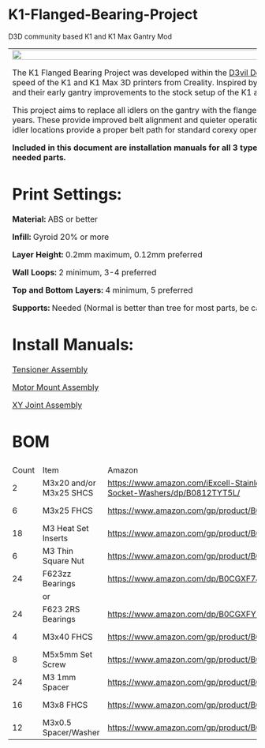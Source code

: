 # K1-Flanged-Bearing-Project
D3D community based K1 and K1 Max Gantry Mod

<table>
  <tr>
   <td colspan="4" >



<img src="https://github.com/tlace17/K1-Flanged-Bearing-Project/assets/55593962/1d3fc986-cddd-43e9-8f43-c03784a66536" width="80%" height="80%">


<p>
The K1 Flanged Bearing Project was developed within the <a href="https://github.com/D3vil-Design">D3vil Design (D3D)</a> community as an effort to further advance the precision and speed of the K1 and K1 Max 3D printers from Creality. Inspired by the work of Derrick Darrell and Omran Al Sayed from the D3D Dev team and their early gantry improvements to the stock setup of the K1 and K1 Max.
<p>
This project aims to replace all idlers on the gantry with the flanged bearing variety commonly seen on Voron Design printers over the last 5 years. These provide improved belt alignment and quieter operation at faster speeds. These bearings alongside some changes to the gantry idler locations provide a proper belt path for standard corexy operation.
<p>
<strong>Included in this document are installation manuals for all 3 types of components within the gantry upgrades and a Bill of Materials for needed parts.</strong>

<h1>Print Settings:</h1>
<p>
<strong>Material:</strong> ABS or better
<p>
<strong>Infill:</strong> Gyroid 20% or more
<p>
<strong>Layer Height:</strong> 0.2mm maximum, 0.12mm preferred
<p>
<strong>Wall Loops:</strong> 2 minimum, 3-4 preferred
<p>
<strong>Top and Bottom Layers:</strong> 4 minimum, 5 preferred
<p>
<strong>Supports:</strong> Needed (Normal is better than tree for most parts, be careful removing supports)
<p>
<h1>Install Manuals:</h1>


<p>
<a href="https://docs.google.com/document/u/0/d/1f634rc0oCE0zsnbUDskOYYNibStS-vbxrUdUEM-Z9eU/edit">Tensioner Assembly</a>
<p>
<a href="https://docs.google.com/document/u/0/d/1OAUH_pnmw2NlV73cRtI84WbWtc6erK8xQ9Lfi24KxoA/edit">Motor Mount Assembly</a>
<p>
<a href="https://docs.google.com/document/u/0/d/13FziAajVrfHMsXNUPVWEJ_OhXhJzXreVzjQ5gYJWXsE/edit">XY Joint Assembly</a>
<h1>BOM</h1>


   </td>
  </tr>
  <tr>
   <td>Count
   </td>
   <td>Item
   </td>
   <td>Amazon
   </td>
   <td>AliExpress
   </td>
  </tr>
  <tr>
   <td>2
   </td>
   <td>M3x20 and/or M3x25 SHCS
   </td>
   <td><a href="https://www.amazon.com/iExcell-Stainless-Metric-Socket-Washers/dp/B0812TYT5L/">https://www.amazon.com/iExcell-Stainless-Metric-Socket-Washers/dp/B0812TYT5L/</a>
   </td>
   <td><a href="https://www.aliexpress.us/item/2251832670224681.html">https://www.aliexpress.us/item/2251832670224681.html</a> <strong>(Select M3)</strong>
   </td>
  </tr>
  <tr>
   <td>6
   </td>
   <td>M3x25 FHCS
   </td>
   <td><a href="https://www.amazon.com/gp/product/B09BRDLF6N/">https://www.amazon.com/gp/product/B09BRDLF6N/</a>
   </td>
   <td><a href="https://www.aliexpress.us/item/3256801607716281.html">https://www.aliexpress.us/item/3256801607716281.html</a> <strong>(Select M3x25)</strong>
   </td>
  </tr>
  <tr>
   <td>18
   </td>
   <td>M3 Heat Set Inserts
   </td>
   <td><a href="https://www.amazon.com/gp/product/B08K1BVGN9">https://www.amazon.com/gp/product/B08K1BVGN9</a>
   </td>
   <td><a href="https://www.aliexpress.us/item/3256804437259312.html">https://www.aliexpress.us/item/3256804437259312.html</a> <strong>(Select M3xOD4.6 +5.5mm length)</strong>
   </td>
  </tr>
  <tr>
   <td>6
   </td>
   <td>M3 Thin Square Nut
   </td>
   <td><a href="https://www.amazon.com/gp/product/B0BD2N9KTV/">https://www.amazon.com/gp/product/B0BD2N9KTV/</a>
   </td>
   <td><a href="https://www.aliexpress.us/item/3256804297147723.html">https://www.aliexpress.us/item/3256804297147723.html</a> <strong>(Select M3)</strong>
   </td>
  </tr>
  <tr>
   <td>24
   </td>
   <td>F623zz Bearings
   </td>
   <td><a href="https://www.amazon.com/dp/B0CGXF7JMP">https://www.amazon.com/dp/B0CGXF7JMP</a>
   </td>
   <td><a href="https://www.aliexpress.us/item/2251832201217481.html">https://www.aliexpress.us/item/2251832201217481.html</a><strong> (Select F623ZZ)</strong>
   </td>
  </tr>
  <tr>
   <td>
   </td>
   <td>or
   </td>
   <td>
   </td>
   <td>
   </td>
  </tr>
  <tr>
   <td>24
   </td>
   <td>F623 2RS Bearings
   </td>
   <td><a href="https://www.amazon.com/dp/B0CGXFY2BX/">https://www.amazon.com/dp/B0CGXFY2BX/</a>
   </td>
   <td><a href="https://www.aliexpress.us/item/2255800912664897.html">https://www.aliexpress.us/item/2255800912664897.html</a>
   </td>
  </tr>
  <tr>
   <td>4
   </td>
   <td>M3x40 FHCS
   </td>
   <td><a href="https://www.amazon.com/gp/product/B09BRDLF6N/">https://www.amazon.com/gp/product/B09BRDLF6N/</a>
   </td>
   <td><a href="https://www.aliexpress.us/item/3256801607716281.html">https://www.aliexpress.us/item/3256801607716281.html</a> <strong>(Select M3x40)</strong>
   </td>
  </tr>
  <tr>
   <td>8
   </td>
   <td>M5x5mm Set Screw
   </td>
   <td><a href="https://www.amazon.com/gp/product/B0BXNL9S4D/">https://www.amazon.com/gp/product/B0BXNL9S4D/</a>
   </td>
   <td><a href="https://www.aliexpress.us/item/3256805120444593.html">https://www.aliexpress.us/item/3256805120444593.html</a>
   </td>
  </tr>
  <tr>
   <td>24
   </td>
   <td>M3 1mm Spacer
   </td>
   <td><a href="https://www.amazon.com/gp/product/B01N7CJMVL/">https://www.amazon.com/gp/product/B01N7CJMVL/</a>
   </td>
   <td><a href="https://www.aliexpress.us/item/3256802114850018.html">https://www.aliexpress.us/item/3256802114850018.html</a> <strong>(Select M3x6xThick + 1mm thick)</strong>
   </td>
  </tr>
  <tr>
   <td>16
   </td>
   <td>M3x8 FHCS
   </td>
   <td><a href="https://www.amazon.com/gp/product/B09BRDLF6N/">https://www.amazon.com/gp/product/B09BRDLF6N/</a>
   </td>
   <td><a href="https://www.aliexpress.us/item/3256801607716281.html">https://www.aliexpress.us/item/3256801607716281.html</a> <strong>(Select M3x8)</strong>
   </td>
  </tr>
    <tr>
   <td>12
   </td>
   <td>M3x0.5 Spacer/Washer
   </td>
   <td><a href="https://www.amazon.com/gp/product/B09BRDLF6N/">https://www.amazon.com/gp/product/B09BRDLF6N/</a>
   </td>
   <td><a href="https://www.aliexpress.us/item/3256802114850018.html">https://www.aliexpress.us/item/3256802114850018.html</a> <strong>(Select M3x6xThick + 0.5mm thick)</strong>
   </td>
  </tr>
</table>

